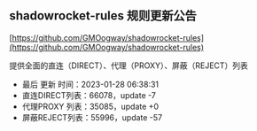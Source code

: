 ## shadowrocket-rules 规则更新公告

[https://github.com/GMOogway/shadowrocket-rules](https://github.com/GMOogway/shadowrocket-rules)

提供全面的直连（DIRECT）、代理（PROXY）、屏蔽（REJECT）列表
- 最后 更新 时间：2023-01-28 06:38:31
- 直连DIRECT列表：66078，update -7
- 代理PROXY 列表：35085，update +0
- 屏蔽REJECT列表：55996，update -57